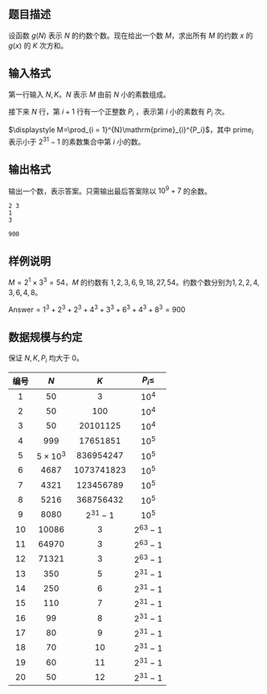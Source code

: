 ## 题目描述

设函数 $g(N)$ 表示 $N$ 的约数个数。现在给出一个数 $M$，求出所有 $M$ 的约数 $x$ 的 $g(x)$  的 $K$ 次方和。

## 输入格式

第一行输入 $N,K$。$N$ 表示 $M$ 由前 $N$ 小的素数组成。

接下来 $N$ 行，第 $i+1$ 行有一个正整数 $P_i$ ，表示第 $i$ 小的素数有 $P_i$ 次。

$\displaystyle M=\prod_{i = 1}^{N}\mathrm{prime}_{i}^{P_i}$，其中 $\mathrm{prime}_{i}$ 表示小于 $2^{31}-1$ 的素数集合中第 $i$ 小的数。

## 输出格式

输出一个数，表示答案。只需输出最后答案除以 $10^9+7$ 的余数。

```input1
2 3
1
3
```

```output1
900
```

## 样例说明

$M=2^1\times 3^3=54$，$M$ 的约数有 $1,2,3,6,9,18,27,54$。约数个数分别为$1,2,2,4,3,6,4,8$。

$\mathrm{Answer}=1^3+2^3+2^3+4^3+3^3+6^3+4^3+8^3=900$

## 数据规模与约定

保证 $N,K,P_i$ 均大于 $0$。

|编号|$N$|$K$|$P_i\le$|
|:-:|:-:|:-:|:-:|
|$1$|	$50$|	$3$	|$10^4$|
|$2$	|$50$	|$100$|	$10^4$|
|$3$	|$50$|	$20101125$	|$10^4$|
|$4$|	$999$	|$17651851$|	$10^5$|
|$5$|$5\times 10^3$	|$836954247$|	$10^5$|
|$6$	|$4687$|	$1073741823$|	$10^5$|
|$7$	|$4321$|	$123456789$	|	$10^5$|
|$8$	|$5216$	|$368756432$	|	$10^5$|
|$9$| $8080$ |	$2^{31}-1$|	$10^5$|
|$10$	|$10086$|	$3$|	$2^{63}-1$|
|$11$	|$64970$	|$3$|$2^{63}-1$|
|$12$	|$71321$	|$3$|$2^{63}-1$|
|$13$	|$350$	|$5$|	$2^{31}-1$|
|$14$| $250$ |	$6$|$2^{31}-1$|
|$15$	|$110$|	$7$|	$2^{31}-1$|
|$16$	|$99$	|$8$	|$2^{31}-1$|
|$17$	|$80$	|$9$|	$2^{31}-1$|
|$18$| $70$ |	$10$	|$2^{31}-1$|
|$19$	|$60$	|$11$	|$2^{31}-1$|
|$20$|	$50$	|$12$	|$2^{31}-1$|


